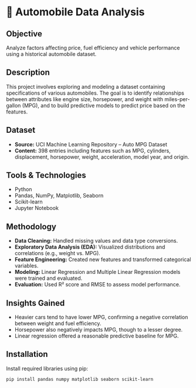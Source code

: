 # 🚗 Automobile Data Analysis

## Objective
Analyze factors affecting price, fuel efficiency and vehicle performance using a historical automobile dataset.

## Description
This project involves exploring and modeling a dataset containing specifications of various automobiles. The goal is to identify relationships between attributes like engine size, horsepower, and weight with miles-per-gallon (MPG), and to build predictive models to predict price based on the features.

## Dataset
- **Source:** UCI Machine Learning Repository – Auto MPG Dataset
- **Content:** 398 entries including features such as MPG, cylinders, displacement, horsepower, weight, acceleration, model year, and origin.

## Tools & Technologies
- Python
- Pandas, NumPy, Matplotlib, Seaborn
- Scikit-learn
- Jupyter Notebook

## Methodology
- **Data Cleaning:** Handled missing values and data type conversions.
- **Exploratory Data Analysis (EDA):** Visualized distributions and correlations (e.g., weight vs. MPG).
- **Feature Engineering:** Created new features and transformed categorical variables.
- **Modeling:** Linear Regression and Multiple Linear Regression models were trained and evaluated.
- **Evaluation:** Used R² score and RMSE to assess model performance.

## Insights Gained
- Heavier cars tend to have lower MPG, confirming a negative correlation between weight and fuel efficiency.
- Horsepower also negatively impacts MPG, though to a lesser degree.
- Linear regression offered a reasonable predictive baseline for MPG.

## Installation
Install required libraries using pip:

```bash
pip install pandas numpy matplotlib seaborn scikit-learn
